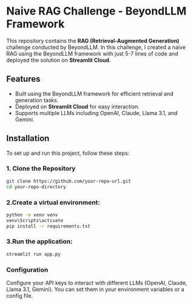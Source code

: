 # Naive RAG Challenge - BeyondLLM Framework

This repository contains the **RAG (Retrieval-Augmented Generation)** challenge conducted by BeyondLLM. In this challenge, I created a naive RAG using the BeyondLLM framework with just 5-7 lines of code and deployed the solution on **Streamlit Cloud**.

## Features

- Built using the BeyondLLM framework for efficient retrieval and generation tasks.
- Deployed on **Streamlit Cloud** for easy interaction.
- Supports multiple LLMs including OpenAI, Claude, Llama 3.1, and Gemini.

## Installation

To set up and run this project, follow these steps:

### 1. Clone the Repository

```bash
git clone https://github.com/your-repo-url.git
cd your-repo-directory
```
### 2.Create a virtual environment:

```bash
python -m venv venv
venv\Scripts\activate
pip install -r requirements.txt
```
### 3.Run the application:

```bash
streamlit run app.py
```

### Configuration
Configure your API keys to interact with different LLMs (OpenAI, Claude, Llama 3.1, Gemini). You can set them in your environment variables or a config file.
